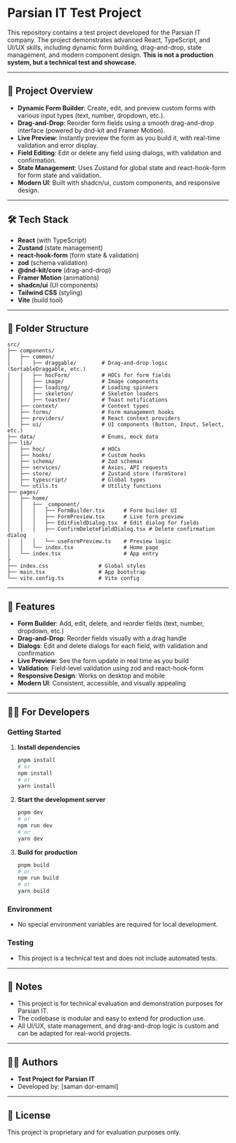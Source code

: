 # Parsian IT Test Project

This repository contains a test project developed for the Parsian IT company. The project demonstrates advanced React, TypeScript, and UI/UX skills, including dynamic form building, drag-and-drop, state management, and modern component design. **This is not a production system, but a technical test and showcase.**

---

## 📝 Project Overview

- **Dynamic Form Builder**: Create, edit, and preview custom forms with various input types (text, number, dropdown, etc.).
- **Drag-and-Drop**: Reorder form fields using a smooth drag-and-drop interface (powered by dnd-kit and Framer Motion).
- **Live Preview**: Instantly preview the form as you build it, with real-time validation and error display.
- **Field Editing**: Edit or delete any field using dialogs, with validation and confirmation.
- **State Management**: Uses Zustand for global state and react-hook-form for form state and validation.
- **Modern UI**: Built with shadcn/ui, custom components, and responsive design.

---

## 🛠️ Tech Stack

- **React** (with TypeScript)
- **Zustand** (state management)
- **react-hook-form** (form state & validation)
- **zod** (schema validation)
- **@dnd-kit/core** (drag-and-drop)
- **Framer Motion** (animations)
- **shadcn/ui** (UI components)
- **Tailwind CSS** (styling)
- **Vite** (build tool)

---

## 📁 Folder Structure

```
src/
├── components/
│   ├── common/
│   │   ├── draggable/        # Drag-and-drop logic (SortableDraggable, etc.)
│   │   ├── hocForm/          # HOCs for form fields
│   │   ├── image/            # Image components
│   │   ├── loading/          # Loading spinners
│   │   ├── skeleton/         # Skeleton loaders
│   │   ├── toaster/          # Toast notifications
│   ├── context/              # Context types
│   ├── forms/                # Form management hooks
│   ├── providers/            # React context providers
│   ├── ui/                   # UI components (Button, Input, Select, etc.)
├── data/                     # Enums, mock data
├── lib/
│   ├── hoc/                  # HOCs
│   ├── hooks/                # Custom hooks
│   ├── schema/               # Zod schemas
│   ├── services/             # Axios, API requests
│   ├── store/                # Zustand store (formStore)
│   ├── typescript/           # Global types
│   └── utils.ts              # Utility functions
├── pages/
│   ├── home/
│   │   ├── _component/
│   │   │   ├── FormBuilder.tsx      # Form builder UI
│   │   │   ├── FormPreview.tsx      # Live form preview
│   │   │   ├── EditFieldDialog.tsx  # Edit dialog for fields
│   │   │   ├── ConfirmDeleteFieldDialog.tsx # Delete confirmation dialog
│   │   │   └── useFormPreview.ts    # Preview logic
│   │   └── index.tsx                # Home page
│   └── index.tsx                    # App entry
├
├── index.css                # Global styles
├── main.tsx                 # App bootstrap
└── vite.config.ts           # Vite config
```

---

## 🚀 Features

- **Form Builder**: Add, edit, delete, and reorder fields (text, number, dropdown, etc.)
- **Drag-and-Drop**: Reorder fields visually with a drag handle
- **Dialogs**: Edit and delete dialogs for each field, with validation and confirmation
- **Live Preview**: See the form update in real time as you build
- **Validation**: Field-level validation using zod and react-hook-form
- **Responsive Design**: Works on desktop and mobile
- **Modern UI**: Consistent, accessible, and visually appealing

---

## 🧑‍💻 For Developers

### Getting Started

1. **Install dependencies**
   ```bash
   pnpm install
   # or
   npm install
   # or
   yarn install
   ```
2. **Start the development server**
   ```bash
   pnpm dev
   # or
   npm run dev
   # or
   yarn dev
   ```
3. **Build for production**
   ```bash
   pnpm build
   # or
   npm run build
   # or
   yarn build
   ```

### Environment

- No special environment variables are required for local development.

### Testing

- This project is a technical test and does not include automated tests.

---

## 📝 Notes

- This project is for technical evaluation and demonstration purposes for Parsian IT.
- The codebase is modular and easy to extend for production use.
- All UI/UX, state management, and drag-and-drop logic is custom and can be adapted for real-world projects.

---

## 👨‍💻 Authors

- **Test Project for Parsian IT**
- Developed by: [saman dor-emami]

---

## 📄 License

This project is proprietary and for evaluation purposes only.
